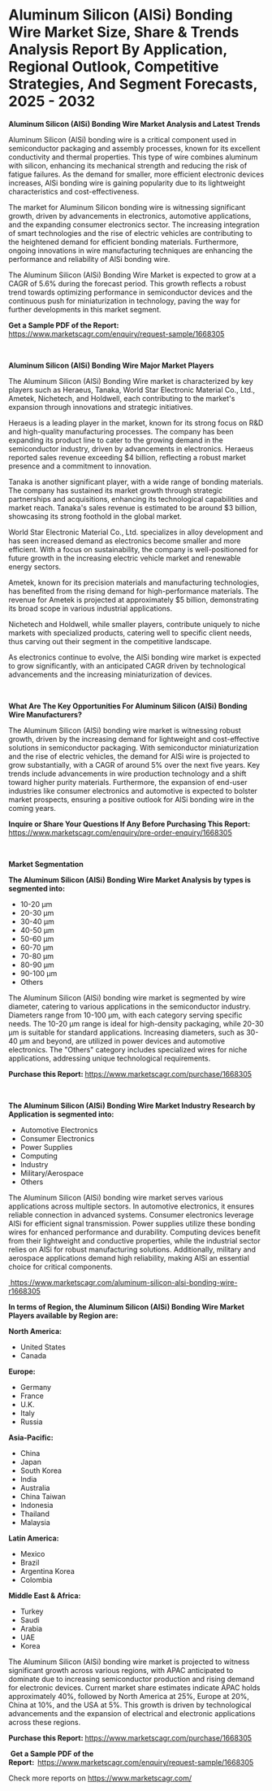 <p><h1>Aluminum Silicon (AlSi) Bonding Wire Market Size, Share & Trends Analysis Report By Application, Regional Outlook, Competitive Strategies, And Segment Forecasts, 2025 - 2032</h1></p><p><strong>Aluminum Silicon (AlSi) Bonding Wire Market Analysis and Latest Trends</strong></p>
<p><p>Aluminum Silicon (AlSi) bonding wire is a critical component used in semiconductor packaging and assembly processes, known for its excellent conductivity and thermal properties. This type of wire combines aluminum with silicon, enhancing its mechanical strength and reducing the risk of fatigue failures. As the demand for smaller, more efficient electronic devices increases, AlSi bonding wire is gaining popularity due to its lightweight characteristics and cost-effectiveness.</p><p>The market for Aluminum Silicon bonding wire is witnessing significant growth, driven by advancements in electronics, automotive applications, and the expanding consumer electronics sector. The increasing integration of smart technologies and the rise of electric vehicles are contributing to the heightened demand for efficient bonding materials. Furthermore, ongoing innovations in wire manufacturing techniques are enhancing the performance and reliability of AlSi bonding wire.</p><p>The Aluminum Silicon (AlSi) Bonding Wire Market is expected to grow at a CAGR of 5.6% during the forecast period. This growth reflects a robust trend towards optimizing performance in semiconductor devices and the continuous push for miniaturization in technology, paving the way for further developments in this market segment.</p></p>
<p><strong>Get a Sample PDF of the Report:&nbsp;</strong> <a href="https://www.marketscagr.com/enquiry/request-sample/1668305?utm_campaign=3533&utm_medium=2&utm_source=Github&utm_content=ia&utm_term=02042025&utm_id=aluminum-silicon-alsi-bonding-wire">https://www.marketscagr.com/enquiry/request-sample/1668305</a></p>
<p>&nbsp;</p>
<p><strong>Aluminum Silicon (AlSi) Bonding Wire Major Market Players</strong></p>
<p><p>The Aluminum Silicon (AlSi) Bonding Wire market is characterized by key players such as Heraeus, Tanaka, World Star Electronic Material Co., Ltd., Ametek, Nichetech, and Holdwell, each contributing to the market's expansion through innovations and strategic initiatives.</p><p>Heraeus is a leading player in the market, known for its strong focus on R&D and high-quality manufacturing processes. The company has been expanding its product line to cater to the growing demand in the semiconductor industry, driven by advancements in electronics. Heraeus reported sales revenue exceeding $4 billion, reflecting a robust market presence and a commitment to innovation.</p><p>Tanaka is another significant player, with a wide range of bonding materials. The company has sustained its market growth through strategic partnerships and acquisitions, enhancing its technological capabilities and market reach. Tanaka's sales revenue is estimated to be around $3 billion, showcasing its strong foothold in the global market.</p><p>World Star Electronic Material Co., Ltd. specializes in alloy development and has seen increased demand as electronics become smaller and more efficient. With a focus on sustainability, the company is well-positioned for future growth in the increasing electric vehicle market and renewable energy sectors.</p><p>Ametek, known for its precision materials and manufacturing technologies, has benefited from the rising demand for high-performance materials. The revenue for Ametek is projected at approximately $5 billion, demonstrating its broad scope in various industrial applications.</p><p>Nichetech and Holdwell, while smaller players, contribute uniquely to niche markets with specialized products, catering well to specific client needs, thus carving out their segment in the competitive landscape.</p><p>As electronics continue to evolve, the AlSi bonding wire market is expected to grow significantly, with an anticipated CAGR driven by technological advancements and the increasing miniaturization of devices.</p></p>
<p>&nbsp;</p>
<p><strong>What Are The Key Opportunities For Aluminum Silicon (AlSi) Bonding Wire Manufacturers?</strong></p>
<p><p>The Aluminum Silicon (AlSi) bonding wire market is witnessing robust growth, driven by the increasing demand for lightweight and cost-effective solutions in semiconductor packaging. With semiconductor miniaturization and the rise of electric vehicles, the demand for AlSi wire is projected to grow substantially, with a CAGR of around 5% over the next five years. Key trends include advancements in wire production technology and a shift toward higher purity materials. Furthermore, the expansion of end-user industries like consumer electronics and automotive is expected to bolster market prospects, ensuring a positive outlook for AlSi bonding wire in the coming years.</p></p>
<p><strong>Inquire or Share Your Questions If Any Before Purchasing This Report:</strong> <a href="https://www.marketscagr.com/enquiry/pre-order-enquiry/1668305?utm_campaign=3533&utm_medium=2&utm_source=Github&utm_content=ia&utm_term=02042025&utm_id=aluminum-silicon-alsi-bonding-wire">https://www.marketscagr.com/enquiry/pre-order-enquiry/1668305</a></p>
<p>&nbsp;</p>
<p><strong>Market Segmentation</strong></p>
<p><strong>The Aluminum Silicon (AlSi) Bonding Wire Market Analysis by types is segmented into:</strong></p>
<p><ul><li>10-20 μm</li><li>20-30 μm</li><li>30-40 μm</li><li>40-50 μm</li><li>50-60 μm</li><li>60-70 μm</li><li>70-80 μm</li><li>80-90 μm</li><li>90-100 μm</li><li>Others</li></ul></p>
<p><p>The Aluminum Silicon (AlSi) bonding wire market is segmented by wire diameter, catering to various applications in the semiconductor industry. Diameters range from 10-100 μm, with each category serving specific needs. The 10-20 μm range is ideal for high-density packaging, while 20-30 μm is suitable for standard applications. Increasing diameters, such as 30-40 μm and beyond, are utilized in power devices and automotive electronics. The "Others" category includes specialized wires for niche applications, addressing unique technological requirements.</p></p>
<p><strong>Purchase this Report:&nbsp;</strong><a href="https://www.marketscagr.com/purchase/1668305?utm_campaign=3533&utm_medium=2&utm_source=Github&utm_content=ia&utm_term=02042025&utm_id=aluminum-silicon-alsi-bonding-wire">https://www.marketscagr.com/purchase/1668305</a></p>
<p>&nbsp;</p>
<p><strong>The Aluminum Silicon (AlSi) Bonding Wire Market Industry Research by Application is segmented into:</strong></p>
<p><ul><li>Automotive Electronics</li><li>Consumer Electronics</li><li>Power Supplies</li><li>Computing</li><li>Industry</li><li>Military/Aerospace</li><li>Others</li></ul></p>
<p><p>The Aluminum Silicon (AlSi) bonding wire market serves various applications across multiple sectors. In automotive electronics, it ensures reliable connection in advanced systems. Consumer electronics leverage AlSi for efficient signal transmission. Power supplies utilize these bonding wires for enhanced performance and durability. Computing devices benefit from their lightweight and conductive properties, while the industrial sector relies on AlSi for robust manufacturing solutions. Additionally, military and aerospace applications demand high reliability, making AlSi an essential choice for critical components.</p></p>
<p><a href="https://www.marketscagr.com/aluminum-silicon-alsi-bonding-wire-r1668305?utm_campaign=3533&utm_medium=2&utm_source=Github&utm_content=ia&utm_term=02042025&utm_id=aluminum-silicon-alsi-bonding-wire">&nbsp;https://www.marketscagr.com/aluminum-silicon-alsi-bonding-wire-r1668305</a></p>
<p><strong>In terms of Region, the Aluminum Silicon (AlSi) Bonding Wire Market Players available by Region are:</strong></p>
<p>
    <p> <strong> North America: </strong>
        <ul>
            <li>United States</li>
            <li>Canada</li>
        </ul>
        </p> 
    <p> <strong> Europe: </strong>
        <ul>
            <li>Germany</li>
            <li>France</li>
            <li>U.K.</li>
            <li>Italy</li>
            <li>Russia</li>
        </ul>
        </p> 
    <p> <strong> Asia-Pacific: </strong>
        <ul>
            <li>China</li>
            <li>Japan</li>
            <li>South Korea</li>
            <li>India</li>
            <li>Australia</li>
            <li>China Taiwan</li>
            <li>Indonesia</li>
            <li>Thailand</li>
            <li>Malaysia</li>
        </ul>
        </p> 
    <p> <strong> Latin America: </strong>
        <ul>
            <li>Mexico</li>
            <li>Brazil</li>
            <li>Argentina Korea</li>
            <li>Colombia</li>
        </ul>
        </p> 
    <p> <strong> Middle East & Africa: </strong>
        <ul>
            <li>Turkey</li>
            <li>Saudi</li>
            <li>Arabia</li>
            <li>UAE</li>
            <li>Korea</li>
        </ul>
    </p>
    </p>
<p><p>The Aluminum Silicon (AlSi) bonding wire market is projected to witness significant growth across various regions, with APAC anticipated to dominate due to increasing semiconductor production and rising demand for electronic devices. Current market share estimates indicate APAC holds approximately 40%, followed by North America at 25%, Europe at 20%, China at 10%, and the USA at 5%. This growth is driven by technological advancements and the expansion of electrical and electronic applications across these regions.</p></p>
<p><strong>Purchase this Report: </strong><a href="https://www.marketscagr.com/purchase/1668305?utm_campaign=3533&utm_medium=2&utm_source=Github&utm_content=ia&utm_term=02042025&utm_id=aluminum-silicon-alsi-bonding-wire">https://www.marketscagr.com/purchase/1668305</a></p>
<p>&nbsp;<strong>Get a Sample PDF of the Report:&nbsp;&nbsp;</strong><a href="https://www.marketscagr.com/enquiry/request-sample/1668305?utm_campaign=3533&utm_medium=2&utm_source=Github&utm_content=ia&utm_term=02042025&utm_id=aluminum-silicon-alsi-bonding-wire">https://www.marketscagr.com/enquiry/request-sample/1668305</a></p>
<p><strong></strong></p>
<p>Check more reports on <a href="https://www.marketscagr.com/?utm_campaign=3533&utm_medium=2&utm_source=Github&utm_content=ia&utm_term=02042025&utm_id=aluminum-silicon-alsi-bonding-wire">https://www.marketscagr.com/</a></p>